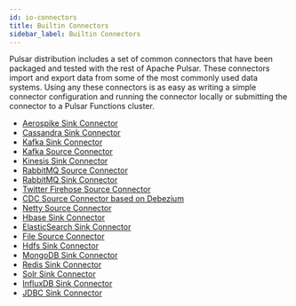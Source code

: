 ```yaml
---
id: io-connectors
title: Builtin Connectors
sidebar_label: Builtin Connectors
---
```


Pulsar distribution includes a set of common connectors that have been packaged and tested with the rest of Apache Pulsar.
These connectors import and export data from some of the most commonly used data systems. Using any these connectors is
as easy as writing a simple connector configuration and running the connector locally or submitting the connector to a
Pulsar Functions cluster.

- [Aerospike Sink Connector](io-aerospike.md)
- [Cassandra Sink Connector](io-cassandra.md)
- [Kafka Sink Connector](io-kafka.md#sink)
- [Kafka Source Connector](io-kafka.md#source)
- [Kinesis Sink Connector](io-kinesis.md#sink)
- [RabbitMQ Source Connector](io-rabbitmq.md#source)
- [RabbitMQ Sink Connector](io-rabbitmq.md#sink)
- [Twitter Firehose Source Connector](io-twitter.md)
- [CDC Source Connector based on Debezium](io-cdc.md)
- [Netty Source Connector](io-netty.md#source)
- [Hbase Sink Connector](io-hbase.md#sink)
- [ElasticSearch Sink Connector](io-elasticsearch.md#sink)
- [File Source Connector](io-file.md#source)
- [Hdfs Sink Connector](io-hdfs.md#sink)
- [MongoDB Sink Connector](io-mongo.md#sink)
- [Redis Sink Connector](io-redis.md#sink)
- [Solr Sink Connector](io-solr.md#sink)
- [InfluxDB Sink Connector](io-influxdb.md#sink)
- [JDBC Sink Connector](io-jdbc.md)
